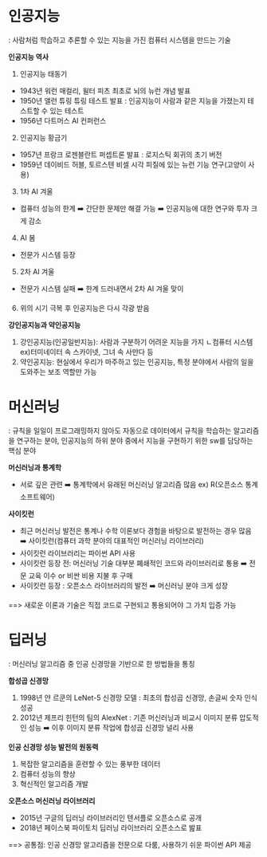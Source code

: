 # 인공지능
: 사람처럼 학습하고 추론할 수 있는 지능을 가진 컴퓨터 시스템을 만드는 기술

**인공지능 역사**
1. 인공지능 태동기
- 1943년 워런 매컬리, 윌터 피츠 최초로 뇌의 뉴런 개념 발표
- 1950년 앨런 튜링 튜링 테스트 발표 : 인공지능이 사람과 같은 지능을 가졌는지 테스트할 수 있는 테스트
- 1956년 다트머스 AI 컨퍼런스
2. 인공지능 황금기
- 1957년 프랑크 로젠블란트 퍼셉트론 발표 : 로지스틱 회귀의 초기 버전
- 1959년 데이비드 허블, 토르스텐 비셀 시각 피질에 있는 뉴런 기능 연구(고양이 사용)
3. 1차 AI 겨울
- 컴퓨터 성능의 한계 :arrow_right: 간단한 문제만 해결 가능 :arrow_right: 인공지능에 대한 연구와 투자 크게 감소
4. AI 봄
- 전문가 시스템 등장
5. 2차 AI 겨울
- 전문가 시스템 실패 :arrow_right: 한계 드러내면서 2차 AI 겨울 맞이
6. 위의 시기 극복 후 인공지능은 다시 각광 받음

**강인공지능과 약인공지능**
1. 강인공지능(인공일반지능): 사람과 구분하기 어려운 지능을 가지 ㄴ컴퓨터 시스템 ex)터미네이터 속 스카이넷, 그녀 속 사만다 등
2. 약인공지능: 현실에서 우리가 마주하고 있는 인공지능, 특정 분야에서 사람의 일을 도와주는 보조 역할만 가능


# 머신러닝
: 규칙을 일일이 프로그래밍하지 않아도 자동으로 데이터에서 규칙을 학습하는 알고리즘을 연구하는 분야, 인공지능의 하위 분야 중에서 지능을 구현하기 위한 sw를 담당하는 핵심 분야

**머신러닝과 통계학**
- 서로 깊은 관련 :arrow_right: 통계학에서 유래된 머신러닝 알고리즘 많음 ex) R(오픈소스 통계 소프트웨어)

**사이킷런**
- 최근 머신러닝 발전은 통계나 수학 이론보다 경험을 바탕으로 발전하는 경우 많음 :arrow_right: 사이킷런(컴퓨터 과학 분야의 대표적인 머신러닝 라이브러리)
- 사이킷런 라이브러리는 파이썬 API 사용
- 사이킷런 등장 전: 머신러닝 기술 대부분 폐쇄적인 코드와 라이브러리로 통용 :arrow_right: 전문 교육 이수 or 비싼 비용 지불 후 구매
- 사이킷런 등장 : 오픈소스 라이브러리의 발전 :arrow_right: 머신러닝 분야 크게 성장
  
==> 새로운 이론과 기술은 직접 코드로 구현되고 통용되어야 그 가치 입증 가능

# 딥러닝
: 머신러닝 알고리즘 중 인공 신경망을 기반으로 한 방법들을 통칭

**합성곱 신경망**
1. 1998년 얀 르쿤의 LeNet-5 신경망 모델 : 최초의 합성곱 신경망, 손글씨 숫자 인식 성공
2. 2012년 제프리 힌턴의 팀의 AlexNet : 기존 머신러닝과 비교시 이미지 분류 압도적인 성능 :arrow_right: 이후 이미지 분류 작업에 합성곱 신경망 널리 사용

**인공 신경망 성능 발전의 원동력**
1. 복잡한 알고리즘을 훈련할 수 있는 풍부한 데이터
2. 컴퓨터 성능의 향상
3. 혁신적인 알고리즘 개발

**오픈소스 머신러닝 라이브러리**
- 2015년 구글의 딥러닝 라이브러리인 텐서플로 오픈소스로 공개
- 2018년 페이스북 파이토치 딥러닝 라이브러리 오픈소스로 밢표

==> 공통점: 인공 신경망 알고리즘을 전문으로 다룸, 사용하기 쉬운 파이썬 API 제공
